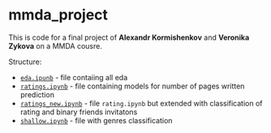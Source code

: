 # mmda_project
This is code for a final project of **Alexandr Kormishenkov** and **Veronika Zykova** on a MMDA cousre.

Structure:
- [`eda.ipunb`](https://github.com/tokubetsu/mmda_project/blob/main/eda.ipynb) - file contaiing all eda
- [`ratings.ipynb`](https://github.com/tokubetsu/mmda_project/blob/main/ratings.ipynb) - file containing models for number of pages written prediction
- [`ratings_new.ipynb`](https://github.com/tokubetsu/mmda_project/blob/main/ratings_new.ipynb) - file `rating.ipynb` but extended with classification of rating and binary friends invitatons
- [`shallow.ipynb`](https://github.com/tokubetsu/mmda_project/blob/main/shallow.ipynb) - file with genres classification
